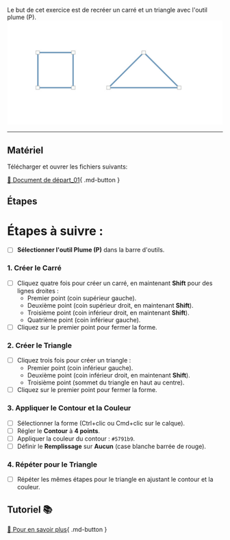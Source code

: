<style>.md-footer{display:none;}</style>
<style>.md-Headher{display:none;}</style>

Le but de cet exercice est de recréer un carré et un triangle avec l'outil plume (P).
![](../assets/image/14_vecteur_angle_droit.png)
***

## Matériel

Télécharger et ouvrer les fichiers suivants:

[📁 Document de départ_01](../assets/image/14_vecteur_angle_droit.jpg){ .md-button }   <br>   


## Étapes

# Étapes à suivre :

- [ ] **Sélectionner l'outil Plume (P)** dans la barre d'outils.

### 1. Créer le Carré
- [ ] Cliquez quatre fois pour créer un carré, en maintenant **Shift** pour des lignes droites :
  - Premier point (coin supérieur gauche).
  - Deuxième point (coin supérieur droit, en maintenant **Shift**).
  - Troisième point (coin inférieur droit, en maintenant **Shift**).
  - Quatrième point (coin inférieur gauche).
- [ ] Cliquez sur le premier point pour fermer la forme.

### 2. Créer le Triangle
- [ ] Cliquez trois fois pour créer un triangle :
  - Premier point (coin inférieur gauche).
  - Deuxième point (coin inférieur droit, en maintenant **Shift**).
  - Troisième point (sommet du triangle en haut au centre).
- [ ] Cliquez sur le premier point pour fermer la forme.

### 3. Appliquer le Contour et la Couleur
- [ ] Sélectionner la forme (Ctrl+clic ou Cmd+clic sur le calque).
- [ ] Régler le **Contour** à **4 points**.
- [ ] Appliquer la couleur du contour : `#5791b9`.
- [ ] Définir le **Remplissage** sur **Aucun** (case blanche barrée de rouge).

### 4. Répéter pour le Triangle
- [ ] Répéter les mêmes étapes pour le triangle en ajustant le contour et la couleur.




## Tutoriel 📚

[📖 Pour en savoir plus](https://uqam-my.sharepoint.com/:v:/g/personal/lavoie-pilote_francoise_uqam_ca/EQ13DbCmARdHhXtvgM25ZyYB4MNkDQdu1gKKb8bO5Fm36w?nav=eyJyZWZlcnJhbEluZm8iOnsicmVmZXJyYWxBcHAiOiJPbmVEcml2ZUZvckJ1c2luZXNzIiwicmVmZXJyYWxBcHBQbGF0Zm9ybSI6IldlYiIsInJlZmVycmFsTW9kZSI6InZpZXciLCJyZWZlcnJhbFZpZXciOiJNeUZpbGVzTGlua0NvcHkifX0&e=VeDTRZ){ .md-button }   <br>
